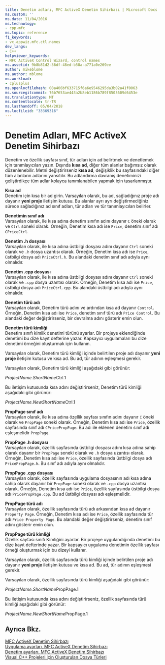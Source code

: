 ```yaml
---
title: Denetim adları, MFC ActiveX Denetim Sihirbazı | Microsoft Docs
ms.custom: ''
ms.date: 11/04/2016
ms.technology:
- cpp-mfc
ms.topic: reference
f1_keywords:
- vc.appwiz.mfc.ctl.names
dev_langs:
- C++
helpviewer_keywords:
- MFC ActiveX Control Wizard, control names
ms.assetid: 9b8b81d2-36df-48ed-b58a-a771a0e269ee
author: mikeblome
ms.author: mblome
ms.workload:
- cplusplus
ms.openlocfilehash: 08a406bf633715f6a6e9546295da3b02a41f0063
ms.sourcegitcommit: 76b7653ae443a2b8eb1186b789f8503609d6453e
ms.translationtype: MT
ms.contentlocale: tr-TR
ms.lasthandoff: 05/04/2018
ms.locfileid: "33369316"
---
```

# <a name="control-names-mfc-activex-control-wizard"></a>Denetim Adları, MFC ActiveX Denetim Sihirbazı
Denetim ve özellik sayfası sınıf, tür adları için ad belirtmek ve denetlemek için tanımlayıcıları yazın. Dışında **kısa ad**, diğer tüm alanlar bağımsız olarak düzenlenebilir. Metni değiştirirseniz **kısa ad**, değişiklik bu sayfasındaki diğer tüm alanların adlarını yansıtılır. Bu adlandırma davranış denetiminizi geliştirdikçe tüm adlar kolayca tanımlanabilen yapmak için tasarlanmıştır.  
  
 **Kısa ad**  
 Denetim için kısa bir ad girin. Varsayılan olarak, bu ad, sağladığınız proje adı dayanır **yeni proje** iletişim kutusu. Bu alanlar ayrı ayrı değiştirmediğiniz sürece sağladığınız ad sınıf adları, tür adları ve tür tanımlayıcıları belirler.  
  
 **Denetimin sınıf adı**  
 Varsayılan olarak, ile kısa adına denetim sınıfın adını dayanır `C` öneki olarak ve `Ctrl` soneki olarak. Örneğin, Denetim kısa adı ise `Price`, denetim sınıf adı `CPriceCtrl`.  
  
 **Denetim .h dosyası**  
 Varsayılan olarak, ile kısa adına üstbilgi dosyası adını dayanır `Ctrl` soneki olarak ve `.h` dosya uzantısı olarak. Örneğin, Denetim kısa adı ise `Price`, üstbilgi dosya adı `PriceCtrl.h`. Bu alandaki denetim sınıf adı adıyla aynı olmalıdır.  
  
 **Denetim .cpp dosyası**  
 Varsayılan olarak, ile kısa adına üstbilgi dosyası adını dayanır `Ctrl` soneki olarak ve `.cpp` dosya uzantısı olarak. Örneğin, Denetim kısa adı ise `Price`, üstbilgi dosya adı `PriceCtrl.cpp`. Bu alandaki üstbilgi adı adıyla aynı olmalıdır.  
  
 **Denetim türü adı**  
 Varsayılan olarak, Denetim türü adını ve ardından kısa ad dayanır `Control`. Örneğin, Denetim kısa adı ise `Price`, denetim sınıf türü adı `Price Control`. Bu alandaki değer değiştirirseniz, bir devralma adını gösterir emin olun.  
  
 **Denetim türü kimliği**  
 Denetim sınıfı kimlik denetimi türünü ayarlar. Bir projeye eklendiğinde denetimi bu dize kayıt defterine yazar. Kapsayıcı uygulamaları bu dize denetimi örneğini oluşturmak için kullanın.  
  
 Varsayılan olarak, Denetim türü kimliği içinde belirtilen proje adı dayanır **yeni proje** iletişim kutusu ve kısa ad. Bu ad, tür adının eşleşmesi gerekir.  
  
 Varsayılan olarak, Denetim türü kimliği aşağıdaki gibi görünür:  
  
 *ProjectName.ShortName*Ctrl.1  
  
 Bu iletişim kutusunda kısa adını değiştirirseniz, Denetim türü kimliği aşağıdaki gibi görünür:  
  
 *ProjectName.NewShortName*Ctrl.1  
  
 **PropPage sınıf adı**  
 Varsayılan olarak, ile kısa adına özellik sayfası sınıfın adını dayanır `C` öneki olarak ve `PropPage` soneki olarak. Örneğin, Denetim kısa adı ise `Price`, özellik sayfasında sınıf adı `CPricePropPage`. Bu adı ile eklenen denetim sınıf adı eşleşmelidir `PropPage`.  
  
 **PropPage .h dosyası**  
 Varsayılan olarak, özellik sayfasında üstbilgi dosyası adını kısa adına sahip olarak dayanır bir `PropPage` soneki olarak ve `.h` dosya uzantısı olarak. Örneğin, Denetim kısa adı ise `Price`, özellik sayfasında üstbilgi dosya adı `PricePropPage.h`. Bu sınıf adı adıyla aynı olmalıdır.  
  
 **PropPage .cpp dosyası**  
 Varsayılan olarak, özellik sayfasında uygulama dosyasının adı kısa adına sahip olarak dayanır bir `PropPage` soneki olarak ve `.cpp` dosya uzantısı olarak. Örneğin, Denetim kısa adı ise `Price`, özellik sayfasında üstbilgi dosya adı `PricePropPage.cpp`. Bu ad üstbilgi dosyası adı eşleşmelidir.  
  
 **PropPage türü adı**  
 Varsayılan olarak, özellik sayfasında türü adı arkasından kısa ad dayanır `Property Page`. Örneğin, Denetim kısa adı ise `Price`, özellik sayfasında tür adı `Price Property Page`. Bu alandaki değer değiştirirseniz, denetim sınıf adını gösterir emin olun.  
  
 **PropPage türü kimliği**  
 Özellik sayfası sınıfı Kimliğini ayarlar. Bir projeye uygulandığında denetimi bu dize kayıt defterinde yazar. Bir kapsayıcı uygulama denetimin özellik sayfası örneği oluşturmak için bu dizeyi kullanır.  
  
 Varsayılan olarak, özellik sayfasında türü kimliği içinde belirtilen proje adı dayanır **yeni proje** iletişim kutusu ve kısa ad. Bu ad, tür adının eşleşmesi gerekir.  
  
 Varsayılan olarak, özellik sayfasında türü kimliği aşağıdaki gibi görünür:  
  
 *ProjectName.ShortName*PropPage.1  
  
 Bu iletişim kutusunda kısa adını değiştirirseniz, özellik sayfasında türü kimliği aşağıdaki gibi görünür:  
  
 *ProjectName.NewShortName*PropPage.1  
  
## <a name="see-also"></a>Ayrıca Bkz.  
 [MFC ActiveX Denetim Sihirbazı](../../mfc/reference/mfc-activex-control-wizard.md)   
 [Uygulama ayarları, MFC ActiveX Denetim Sihirbazı](../../mfc/reference/application-settings-mfc-activex-control-wizard.md)   
 [Denetim ayarları, MFC ActiveX Denetim Sihirbazı](../../mfc/reference/control-settings-mfc-activex-control-wizard.md)   
 [Visual C++ Projeleri için Oluşturulan Dosya Türleri](../../ide/file-types-created-for-visual-cpp-projects.md)

